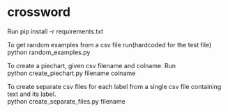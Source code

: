 # crossword

Run
  pip install -r requirements.txt
  
To get random examples from a csv file run(hardcoded for the test file) <br/>
  python random_examples.py
  
To create a piechart, given csv filename and colname. Run <br/>
   python create_piechart.py filename colname
   
To create separate csv files for each label from a single csv file containing text and its label.<br/>
   python create_separate_files.py filename
  
